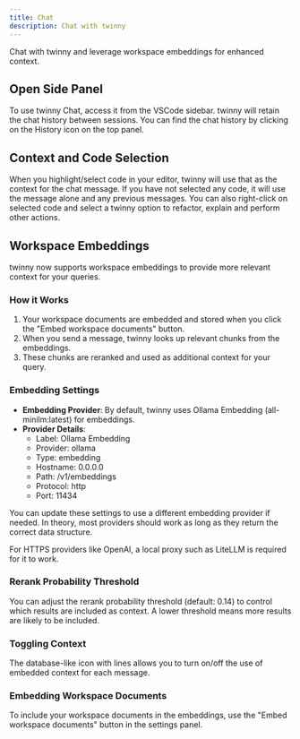 ```yaml
---
title: Chat
description: Chat with twinny
---
```


Chat with twinny and leverage workspace embeddings for enhanced context.

## Open Side Panel

To use twinny Chat, access it from the VSCode sidebar. twinny will retain the chat history between sessions. You can find the chat history by clicking on the History icon on the top panel.

## Context and Code Selection

When you highlight/select code in your editor, twinny will use that as the context for the chat message. If you have not selected any code, it will use the message alone and any previous messages. You can also right-click on selected code and select a twinny option to refactor, explain and perform other actions.

## Workspace Embeddings

twinny now supports workspace embeddings to provide more relevant context for your queries.

### How it Works

1. Your workspace documents are embedded and stored when you click the "Embed workspace documents" button.
2. When you send a message, twinny looks up relevant chunks from the embeddings.
3. These chunks are reranked and used as additional context for your query.

### Embedding Settings

- **Embedding Provider**: By default, twinny uses Ollama Embedding (all-minilm:latest) for embeddings.
- **Provider Details**:
  - Label: Ollama Embedding
  - Provider: ollama
  - Type: embedding
  - Hostname: 0.0.0.0
  - Path: /v1/embeddings
  - Protocol: http
  - Port: 11434

You can update these settings to use a different embedding provider if needed. In theory, most providers should work as long as they return the correct data structure.

For HTTPS providers like OpenAI, a local proxy such as LiteLLM is required for it to work.

### Rerank Probability Threshold

You can adjust the rerank probability threshold (default: 0.14) to control which results are included as context. A lower threshold means more results are likely to be included.

### Toggling Context

The database-like icon with lines allows you to turn on/off the use of embedded context for each message.

### Embedding Workspace Documents

To include your workspace documents in the embeddings, use the "Embed workspace documents" button in the settings panel.

